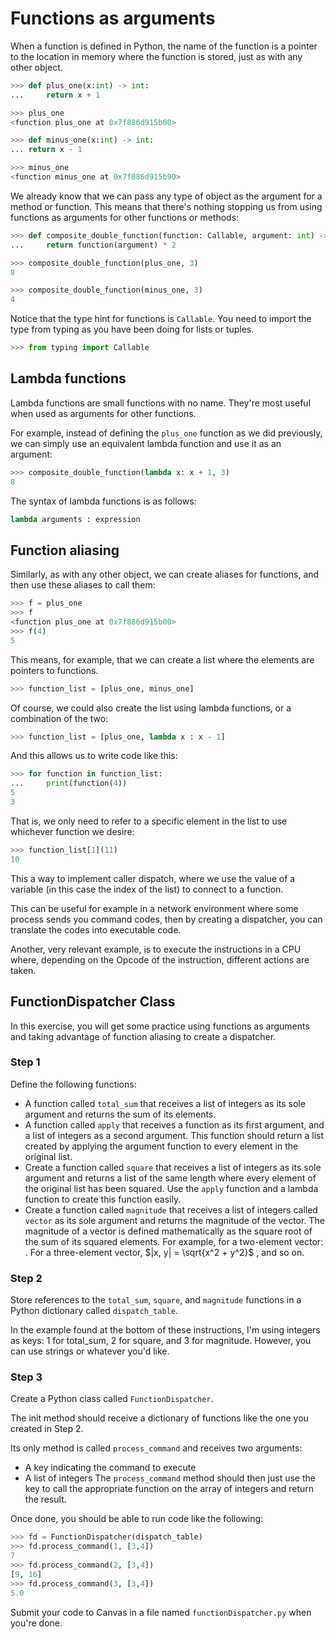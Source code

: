# Functions as arguments

When a function is defined in Python, the name of the function is a pointer to the location in memory where the function is stored, just as with any other object.

```python
>>> def plus_one(x:int) -> int:
...     return x + 1

>>> plus_one
<function plus_one at 0x7f886d915b00>

>>> def minus_one(x:int) -> int:
... return x - 1

>>> minus_one
<function minus_one at 0x7f886d915b90>
```

We already know that we can pass any type of object as the argument for a method or function. This means that there's nothing stopping us from using functions as arguments for other functions or methods:

```python
>>> def composite_double_function(function: Callable, argument: int) -> int:
...     return function(argument) * 2

>>> composite_double_function(plus_one, 3)
8

>>> composite_double_function(minus_one, 3)
4
```

Notice that the type hint for functions is `Callable`. You need to import the type from typing as you have been doing for lists or tuples.

```python
>>> from typing import Callable
```

## Lambda functions
Lambda functions are small functions with no name. They're most useful when used as arguments for other functions.

For example, instead of defining the `plus_one` function as we did previously, we can simply use an equivalent lambda function and use it as an argument:

```python
>>> composite_double_function(lambda x: x + 1, 3)
8
```

The syntax of lambda functions is as follows:

```python
lambda arguments : expression
```

## Function aliasing
Similarly, as with any other object, we can create aliases for functions, and then use these aliases to call them:

```python
>>> f = plus_one
>>> f
<function plus_one at 0x7f886d915b00>
>>> f(4)
5
```

This means, for example, that we can create a list where the elements are pointers to functions.

```python
>>> function_list = [plus_one, minus_one]
```

Of course, we could also create the list using lambda functions, or a combination of the two:

```python
>>> function_list = [plus_one, lambda x : x - 1]
```

And this allows us to write code like this:

```python
>>> for function in function_list:
...     print(function(4))
5
3
```

That is, we only need to refer to a specific element in the list to use whichever function we desire:

```python
>>> function_list[1](11)
10
```

This a way to implement caller dispatch, where we use the value of a variable (in this case the index of the list) to connect to a function.

This can be useful for example in a network environment where some process sends you command codes, then by creating a dispatcher, you can translate the codes into executable code.

Another, very relevant example, is to execute the instructions in a CPU where, depending on the Opcode of the instruction, different actions are taken.

## FunctionDispatcher Class
In this exercise, you will get some practice using functions as arguments and taking advantage of function aliasing to create a dispatcher.

### Step 1
Define the following functions:

- A function called `total_sum` that receives a list of integers as its sole argument and returns the sum of its elements. 
- A function called `apply` that receives a function as its first argument, and a list of integers as a second argument. This function should return a list created by applying the argument function to every element in the original list.
- Create a function called `square` that receives a list of integers as its sole argument and returns a list of the same length where every element of the original list has been squared. Use the `apply` function and a lambda function to create this function easily.
- Create a function called `magnitude` that receives a list of integers called `vector` as its sole argument and returns the magnitude of the vector. The magnitude of a vector is defined mathematically as the square root of the sum of its squared elements. For example, for a two-element vector: 
 . For a three-element vector, $|x, y| = \sqrt{x^2 + y^2}$
 , and so on.

### Step 2
Store references to the `total_sum`, `square`, and `magnitude` functions in a Python dictionary called `dispatch_table`. 

In the example found at the bottom of these instructions, I'm using integers as keys: 1 for total_sum, 2 for square, and 3 for magnitude. However, you can use strings or whatever you'd like.

### Step 3
Create a Python class called `FunctionDispatcher`.

The init method should receive a dictionary of functions like the one you created in Step 2.

Its only method is called `process_command` and receives two arguments:

- A key indicating the command to execute
- A list of integers
The `process_command` method should then just use the key to call the appropriate function on the array of integers and return the result.

Once done, you should be able to run code like the following: 

```python
>>> fd = FunctionDispatcher(dispatch_table)
>>> fd.process_command(1, [3,4])
7
>>> fd.process_command(2, [3,4])
[9, 16]
>>> fd.process_command(3, [3,4])
5.0
```
Submit your code to Canvas in a file named `functionDispatcher.py` when you're done.
